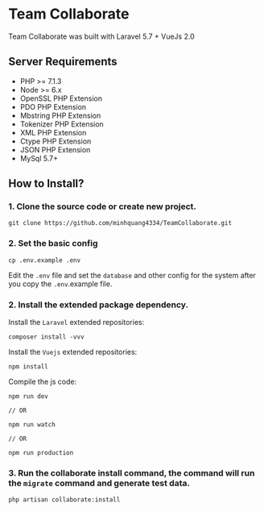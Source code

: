
# Team Collaborate

Team Collaborate was built with Laravel 5.7 + VueJs 2.0

## Server Requirements

- PHP >= 7.1.3
- Node >= 6.x
- OpenSSL PHP Extension
- PDO PHP Extension
- Mbstring PHP Extension
- Tokenizer PHP Extension
- XML PHP Extension
- Ctype PHP Extension
- JSON PHP Extension
- MySql 5.7+


## How to Install?

### 1. Clone the source code or create new project.

```shell
git clone https://github.com/minhquang4334/TeamCollaborate.git
```



### 2. Set the basic config

```shell
cp .env.example .env
```

Edit the `.env` file and set the `database` and other config for the system after you copy the `.env`.example file.

### 2. Install the extended package dependency.

Install the `Laravel` extended repositories: 

```shell
composer install -vvv
```

Install the `Vuejs` extended repositories: 

```shel
npm install
```

Compile the js code: 

```shel
npm run dev

// OR

npm run watch

// OR

npm run production
```

### 3. Run the collaborate install command, the command will run the `migrate` command and generate test data.

```shell
php artisan collaborate:install
```
